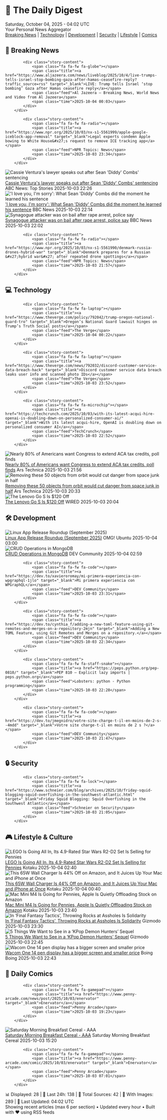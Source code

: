 <!-- Processing 54 RSS feeds at 2025-10-04 04:01:52 UTC -->
<!-- Processing: XKCD -->
<!-- Processing: Garfield -->
<!-- Processing: Questionable Content -->
<!-- Processing: Girl Genius -->
<!-- Processing: CNN Top Stories -->
<!-- Processing: CNN Breaking News -->
<!-- Processing: BBC Breaking News -->
<!-- Processing: Associated Press Breaking -->
<!-- Processing: NBC News Breaking -->
<!-- Processing: Guardian World News -->
<!-- Processing: Sky News World -->
<!-- Processing: Ars Technica -->
<!-- Processing: Lobsters Python -->
<!-- Processing: Hacker News -->
<!-- Processing: It's FOSS -->
<!-- Processing: OMG! Ubuntu -->
<!-- Processing: DistroWatch -->
<!-- Processing: InfoQ -->
<!-- Processing: DZone -->
<!-- Processing: Martin Fowler -->
<!-- Processing: The Pragmatic Engineer -->
<!-- Processing: Lifehacker -->
<!-- Processing: Kotaku -->
<!-- Processing: Boing Boing -->
<!-- Processing: Krebs on Security -->
<!-- Processing: Schneier on Security -->
<!-- Generated 3 new posts out of 26 feeds processed -->
<div class="newspaper-header">
    <h1 class="newspaper-title">📰 The Daily Digest</h1>
    <div class="newspaper-date">Saturday, October 04, 2025 - 04:02 UTC</div>
    <div class="newspaper-subtitle">Your Personal News Aggregator</div>
</div>

<div class="newspaper-nav">
    <a href="#breaking">Breaking News</a> |
    <a href="#tech">Technology</a> |
    <a href="#dev">Development</a> |
    <a href="#security">Security</a> |
    <a href="#lifestyle">Lifestyle</a> |
    <a href="#webcomics">Comics</a>
</div>

<div class="news-section breaking-news" id="breaking">
<h2 class="section-header">🚨 Breaking News</h2>
<div class="stories-container">
<div class="story">
            
            <div class="story-content">
                <span class="fa fa-fw fa-globe"></span>
                <span class="title"><a href="https://www.aljazeera.com/news/liveblog/2025/10/4/live-trumps-tells-israel-stop-bombing-gaza-after-hamas-ceasefire-reply?traffic_source=rss" target="_blank">LIVE: Trump tells Israel ‘stop bombing’ Gaza after Hamas ceasefire reply</a></span>
                <span class="feed">Al Jazeera – Breaking News, World News and Video from Al Jazeera</span>
                <span class="time">2025-10-04 00:03</span>
            </div>
        </div>
<div class="story">
            
            <div class="story-content">
                <span class="fa fa-fw fa-radio"></span>
                <span class="title"><a href="https://www.npr.org/2025/10/03/nx-s1-5561999/apple-google-iceblock-app-removal" target="_blank">Legal experts condemn Apple bowing to White House&#x27;s request to remove ICE tracking app</a></span>
                <span class="feed">NPR Topics: News</span>
                <span class="time">2025-10-03 23:34</span>
            </div>
        </div>
<div class="story">
            <img src="https://s.abcnews.com/images/GMA/cassie-ventura-2-gty-gmh-250930_1759259216581_hpMain_4x3t_384.jpg" alt="Cassie Ventura&#x27;s lawyer speaks out after Sean &#x27;Diddy&#x27; Combs&#x27; sentencing" class="story-image" loading="lazy" onerror="this.style.display='none'">
            <div class="story-content">
                <span class="fa fa-fw fa-tv"></span>
                <span class="title"><a href="https://abcnews.go.com/GMA/Culture/cassie-ventura-speaks-after-sean-diddy-combs-sentencing/story?id=126201095" target="_blank">Cassie Ventura&#x27;s lawyer speaks out after Sean &#x27;Diddy&#x27; Combs&#x27; sentencing</a></span>
                <span class="feed">ABC News: Top Stories</span>
                <span class="time">2025-10-03 22:26</span>
            </div>
        </div>
<div class="story">
            <img src="https://ichef.bbci.co.uk/ace/standard/240/cpsprodpb/2df8/live/229cc4c0-a0a6-11f0-a678-e375131d5a07.jpg" alt="&#x27;I love you, I&#x27;m sorry&#x27;: What Sean &#x27;Diddy&#x27; Combs did the moment he learned his sentence" class="story-image" loading="lazy" onerror="this.style.display='none'">
            <div class="story-content">
                <span class="fa fa-fw fa-earth-americas"></span>
                <span class="title"><a href="https://www.bbc.com/news/articles/c62z19lpwd2o?at_medium=RSS&at_campaign=rss" target="_blank">&#x27;I love you, I&#x27;m sorry&#x27;: What Sean &#x27;Diddy&#x27; Combs did the moment he learned his sentence</a></span>
                <span class="feed">BBC News</span>
                <span class="time">2025-10-03 22:14</span>
            </div>
        </div>
<div class="story">
            <img src="https://ichef.bbci.co.uk/ace/standard/240/cpsprodpb/7014/live/b50aaa10-a09d-11f0-85af-1377c963b9be.jpg" alt="Synagogue attacker was on bail after rape arrest, police say" class="story-image" loading="lazy" onerror="this.style.display='none'">
            <div class="story-content">
                <span class="fa fa-fw fa-flag"></span>
                <span class="title"><a href="https://www.bbc.com/news/articles/cly97ervz1zo?at_medium=RSS&at_campaign=rss" target="_blank">Synagogue attacker was on bail after rape arrest, police say</a></span>
                <span class="feed">BBC News</span>
                <span class="time">2025-10-03 22:02</span>
            </div>
        </div>
<div class="story">
            
            <div class="story-content">
                <span class="fa fa-fw fa-radio"></span>
                <span class="title"><a href="https://www.npr.org/2025/10/03/nx-s1-5561990/denmark-russia-drones-hybrid-war" target="_blank">Denmark prepares for a Russian &#x27;hybrid war&#x27; after repeated drone spottings</a></span>
                <span class="feed">NPR Topics: News</span>
                <span class="time">2025-10-03 21:57</span>
            </div>
        </div>
</div>
</div>
<div class="news-section tech-news" id="tech">
<h2 class="section-header">💻 Technology</h2>
<div class="stories-container">
<div class="story">
            
            <div class="story-content">
                <span class="fa fa-fw fa-laptop"></span>
                <span class="title"><a href="https://www.theverge.com/policy/792042/trump-oregon-national-guard-tro" target="_blank">Oregon’s National Guard lawsuit hinges on Trump’s Truth Social posts</a></span>
                <span class="feed">The Verge</span>
                <span class="time">2025-10-04 00:22</span>
            </div>
        </div>
<div class="story">
            
            <div class="story-content">
                <span class="fa fa-fw fa-laptop"></span>
                <span class="title"><a href="https://www.theverge.com/news/792032/discord-customer-service-data-breach-hack" target="_blank">Discord customer service data breach leaks user info and scanned photo IDs</a></span>
                <span class="feed">The Verge</span>
                <span class="time">2025-10-03 23:52</span>
            </div>
        </div>
<div class="story">
            
            <div class="story-content">
                <span class="fa fa-fw fa-microchip"></span>
                <span class="title"><a href="https://techcrunch.com/2025/10/03/with-its-latest-acqui-hire-openai-is-doubling-down-on-personalized-consumer-ai/" target="_blank">With its latest acqui-hire, OpenAI is doubling down on personalized consumer AI</a></span>
                <span class="feed">TechCrunch</span>
                <span class="time">2025-10-03 22:52</span>
            </div>
        </div>
<div class="story">
            <img src="https://cdn.arstechnica.net/wp-content/uploads/2025/10/GettyImages-2238395456-500x500.jpg" alt="Nearly 80% of Americans want Congress to extend ACA tax credits, poll finds" class="story-image" loading="lazy" onerror="this.style.display='none'">
            <div class="story-content">
                <span class="fa fa-fw fa-cog"></span>
                <span class="title"><a href="https://arstechnica.com/health/2025/10/most-americans-want-aca-tax-credits-extended-even-57-of-maga-supporters/" target="_blank">Nearly 80% of Americans want Congress to extend ACA tax credits, poll finds</a></span>
                <span class="feed">Ars Technica</span>
                <span class="time">2025-10-03 21:56</span>
            </div>
        </div>
<div class="story">
            <img src="https://cdn.arstechnica.net/wp-content/uploads/2025/10/GettyImages-1936304422-500x500.jpg" alt="Removing these 50 objects from orbit would cut danger from space junk in half" class="story-image" loading="lazy" onerror="this.style.display='none'">
            <div class="story-content">
                <span class="fa fa-fw fa-cog"></span>
                <span class="title"><a href="https://arstechnica.com/space/2025/10/everyone-but-china-has-pretty-much-stopped-littering-in-low-earth-orbit/" target="_blank">Removing these 50 objects from orbit would cut danger from space junk in half</a></span>
                <span class="feed">Ars Technica</span>
                <span class="time">2025-10-03 20:33</span>
            </div>
        </div>
<div class="story">
            <img src="https://media.wired.com/photos/68e00d6765075606322b04a8/master/pass/Save%20Over%20$100%20on%20this%20Souped-Up%20Gaming%20Handheld.png" alt="The Lenovo Go S Is $120 Off" class="story-image" loading="lazy" onerror="this.style.display='none'">
            <div class="story-content">
                <span class="fa fa-fw fa-bolt"></span>
                <span class="title"><a href="https://www.wired.com/story/legion-go-s-deal-1025/" target="_blank">The Lenovo Go S Is $120 Off</a></span>
                <span class="feed">WIRED</span>
                <span class="time">2025-10-03 20:04</span>
            </div>
        </div>
</div>
</div>
<div class="news-section dev-news" id="dev">
<h2 class="section-header">🛠️ Development</h2>
<div class="stories-container">
<div class="story">
            <img src="https://i0.wp.com/www.omgubuntu.co.uk/wp-content/uploads/2025/10/lrr-sept-25.jpg?resize=406%2C232&amp;ssl=1" alt="Linux App Release Roundup (September 2025)" class="story-image" loading="lazy" onerror="this.style.display='none'">
            <div class="story-content">
                <span class="fa fa-fw fa-ubuntu"></span>
                <span class="title"><a href="https://www.omgubuntu.co.uk/2025/10/linux-app-release-roundup-september-2025" target="_blank">Linux App Release Roundup (September 2025)</a></span>
                <span class="feed">OMG! Ubuntu</span>
                <span class="time">2025-10-04 03:00</span>
            </div>
        </div>
<div class="story">
            <img src="https://media2.dev.to/dynamic/image/width=800%2Cheight=%2Cfit=scale-down%2Cgravity=auto%2Cformat=auto/https%3A%2F%2Fdev-to-uploads.s3.amazonaws.com%2Fuploads%2Farticles%2F6dfrk7gp6aj42prdy5e3.png" alt="CRUD Operations in MongoDB" class="story-image" loading="lazy" onerror="this.style.display='none'">
            <div class="story-content">
                <span class="fa fa-fw fa-code"></span>
                <span class="title"><a href="https://dev.to/nethra_loganathan_98e5233/crud-operations-in-mongodb-3810" target="_blank">CRUD Operations in MongoDB</a></span>
                <span class="feed">DEV Community</span>
                <span class="time">2025-10-04 02:59</span>
            </div>
        </div>
<div class="story">
            
            <div class="story-content">
                <span class="fa fa-fw fa-code"></span>
                <span class="title"><a href="https://dev.to/xavieroromay/mi-primera-experiencia-con-wpgraphql-1jlo" target="_blank">Mi primera experiencia con WPGraphQL</a></span>
                <span class="feed">DEV Community</span>
                <span class="time">2025-10-03 23:31</span>
            </div>
        </div>
<div class="story">
            
            <div class="story-content">
                <span class="fa fa-fw fa-code"></span>
                <span class="title"><a href="https://dev.to/cynthia_f/adding-a-new-toml-feature-using-git-remotes-and-merges-on-a-repository-2mjn" target="_blank">Adding a New TOML Feature, using Git Remotes and Merges on a repository.</a></span>
                <span class="feed">DEV Community</span>
                <span class="time">2025-10-03 22:34</span>
            </div>
        </div>
<div class="story">
            
            <div class="story-content">
                <span class="fa fa-fw fa-staff-snake"></span>
                <span class="title"><a href="https://peps.python.org/pep-0810/" target="_blank">PEP 810 – Explicit lazy imports | peps.python.org</a></span>
                <span class="feed">Lobsters: python - Python programming</span>
                <span class="time">2025-10-03 22:28</span>
            </div>
        </div>
<div class="story">
            
            <div class="story-content">
                <span class="fa fa-fw fa-code"></span>
                <span class="title"><a href="https://dev.to/jmegnidro/votre-site-charge-t-il-en-moins-de-2-s--4mdd" target="_blank">Votre site charge-t-il en moins de 2 s ?</a></span>
                <span class="feed">DEV Community</span>
                <span class="time">2025-10-03 21:47</span>
            </div>
        </div>
</div>
</div>
<div class="news-section security-news" id="security">
<h2 class="section-header">🔒 Security</h2>
<div class="stories-container">
<div class="story">
            
            <div class="story-content">
                <span class="fa fa-fw fa-lock"></span>
                <span class="title"><a href="https://www.schneier.com/blog/archives/2025/10/friday-squid-blogging-squid-overfishing-in-the-southwest-atlantic.html" target="_blank">Friday Squid Blogging: Squid Overfishing in the Southwest Atlantic</a></span>
                <span class="feed">Schneier on Security</span>
                <span class="time">2025-10-03 21:05</span>
            </div>
        </div>
</div>
</div>
<div class="news-section lifestyle-news" id="lifestyle">
<h2 class="section-header">🎮 Lifestyle & Culture</h2>
<div class="stories-container">
<div class="story">
            <img src="https://kotaku.com/app/uploads/2025/10/star-wars-r2d2-lego.jpg" alt="LEGO Is Going All In, Its 4.9-Rated Star Wars R2-D2 Set Is Selling for Pennies" class="story-image" loading="lazy" onerror="this.style.display='none'">
            <div class="story-content">
                <span class="fa fa-fw fa-gamepad"></span>
                <span class="title"><a href="https://kotaku.com/lego-is-going-all-in-its-4-9-rated-star-wars-r2-d2-set-is-selling-for-pennies-2000631589" target="_blank">LEGO Is Going All In, Its 4.9-Rated Star Wars R2-D2 Set Is Selling for Pennies</a></span>
                <span class="feed">Kotaku</span>
                <span class="time">2025-10-04 02:40</span>
            </div>
        </div>
<div class="story">
            <img src="https://kotaku.com/app/uploads/2025/10/ugreen-65-w-wall-charger.jpg" alt="This 65W Wall Charger Is 44% Off on Amazon, and It Juices Up Your Mac and iPhone at Once﻿" class="story-image" loading="lazy" onerror="this.style.display='none'">
            <div class="story-content">
                <span class="fa fa-fw fa-gamepad"></span>
                <span class="title"><a href="https://kotaku.com/this-65w-wall-charger-is-44-off-on-amazon-and-it-juices-up-your-mac-and-iphone-at-once-2000631566" target="_blank">This 65W Wall Charger Is 44% Off on Amazon, and It Juices Up Your Mac and iPhone at Once﻿</a></span>
                <span class="feed">Kotaku</span>
                <span class="time">2025-10-04 00:40</span>
            </div>
        </div>
<div class="story">
            <img src="https://kotaku.com/app/uploads/2025/09/Mac-Mini.jpg" alt="Mac Mini M4 Is Going for Pennies, Apple Is Quietly Offloading Stock on Amazon﻿" class="story-image" loading="lazy" onerror="this.style.display='none'">
            <div class="story-content">
                <span class="fa fa-fw fa-gamepad"></span>
                <span class="title"><a href="https://kotaku.com/mac-mini-m4-is-going-for-pennies-apple-is-quietly-offloading-stock-on-amazon-2000631565" target="_blank">Mac Mini M4 Is Going for Pennies, Apple Is Quietly Offloading Stock on Amazon﻿</a></span>
                <span class="feed">Kotaku</span>
                <span class="time">2025-10-03 23:40</span>
            </div>
        </div>
<div class="story">
            <img src="https://gizmodo.com/app/uploads/2025/10/final-fantasy-tactics-argath-1280x853.jpg" alt="In ‘Final Fantasy Tactics’, Throwing Rocks at Assholes Is Solidarity" class="story-image" loading="lazy" onerror="this.style.display='none'">
            <div class="story-content">
                <span class="fa fa-fw fa-computer"></span>
                <span class="title"><a href="https://gizmodo.com/final-fantasy-tactics-throw-stone-argath-2000667503" target="_blank">In ‘Final Fantasy Tactics’, Throwing Rocks at Assholes Is Solidarity</a></span>
                <span class="feed">Gizmodo</span>
                <span class="time">2025-10-03 23:30</span>
            </div>
        </div>
<div class="story">
            <img src="https://gizmodo.com/app/uploads/2025/10/KPop-Demon-Hunters-Netflix-trio-1280x853.jpg" alt="5 Things We Want to See in a ‘KPop Demon Hunters’ Sequel" class="story-image" loading="lazy" onerror="this.style.display='none'">
            <div class="story-content">
                <span class="fa fa-fw fa-computer"></span>
                <span class="title"><a href="https://gizmodo.com/5-things-we-want-to-see-in-a-kpop-demon-hunters-sequel-2000667044" target="_blank">5 Things We Want to See in a ‘KPop Demon Hunters’ Sequel</a></span>
                <span class="feed">Gizmodo</span>
                <span class="time">2025-10-03 22:45</span>
            </div>
        </div>
<div class="story">
            <img src="https://i0.wp.com/boingboing.net/wp-content/uploads/2025/10/71opOAviSkL._AC_SL1500_.jpg?fit=1492%2C932&amp;quality=60&amp;ssl=1" alt="Wacom One 14 pen display has a bigger screen and smaller price" class="story-image" loading="lazy" onerror="this.style.display='none'">
            <div class="story-content">
                <span class="fa fa-fw fa-arrow-right"></span>
                <span class="title"><a href="https://boingboing.net/2025/10/03/wacom-one-14-pen-display-has-a-bigger-screen-and-smaller-price.html" target="_blank">Wacom One 14 pen display has a bigger screen and smaller price</a></span>
                <span class="feed">Boing Boing</span>
                <span class="time">2025-10-03 22:43</span>
            </div>
        </div>
</div>
</div>
<div class="news-section webcomics-section" id="webcomics">
<h2 class="section-header">🎨 Daily Comics</h2>
<div class="stories-container">
<div class="story">
            
            <div class="story-content">
                <span class="fa fa-fw fa-gamepad"></span>
                <span class="title"><a href="https://www.penny-arcade.com/news/post/2025/10/03/enervator" target="_blank">Enervator</a></span>
                <span class="feed">Penny Arcade</span>
                <span class="time">2025-10-03 19:23</span>
            </div>
        </div>
<div class="story">
            <img src="https://www.smbc-comics.com/comics/1759360812-20251003.png" alt="Saturday Morning Breakfast Cereal - AAA" class="story-image" loading="lazy" onerror="this.style.display='none'">
            <div class="story-content">
                <span class="fa fa-fw fa-smile"></span>
                <span class="title"><a href="https://www.smbc-comics.com/comic/aaa" target="_blank">Saturday Morning Breakfast Cereal - AAA</a></span>
                <span class="feed">Saturday Morning Breakfast Cereal</span>
                <span class="time">2025-10-03 15:20</span>
            </div>
        </div>
<div class="story">
            
            <div class="story-content">
                <span class="fa fa-fw fa-gamepad"></span>
                <span class="title"><a href="https://www.penny-arcade.com/comic/2025/10/03/enervator" target="_blank">Enervator</a></span>
                <span class="feed">Penny Arcade</span>
                <span class="time">2025-10-03 07:01</span>
            </div>
        </div>
</div>
</div>

<div class="newspaper-footer">
    <div class="stats">
        📊 Displayed: 28 | 📅 Last 24h: 138 | 📡 Total Sources: 42 | 📸 With Images: 289 |
        🔄 Last Updated: 04:02 UTC
    </div>
    <div class="footer-note">
        Showing recent articles (max 6 per section) • Updated every hour • Built with ❤️ using RSS feeds
    </div>
</div>
